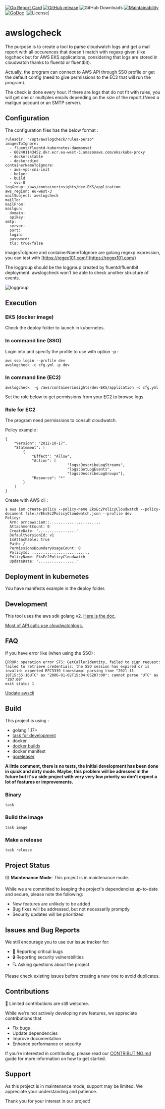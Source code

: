 [![Go Report Card](https://goreportcard.com/badge/github.com/sgaunet/awslogcheck)](https://goreportcard.com/report/github.com/sgaunet/awslogcheck)
[![GitHub release](https://img.shields.io/github/release/sgaunet/awslogcheck.svg)](https://github.com/sgaunet/awslogcheck/releases/latest)
![GitHub Downloads](https://img.shields.io/github/downloads/sgaunet/awslogcheck/total)
[![Maintainability](https://api.codeclimate.com/v1/badges/1560d5e89a70c4f0bfa9/maintainability)](https://codeclimate.com/github/sgaunet/awslogcheck/maintainability)
[![GoDoc](https://godoc.org/github.com/sgaunet/awslogcheck?status.svg)](https://godoc.org/github.com/sgaunet/awslogcheck)
[![License](https://img.shields.io/github/license/sgaunet/awslogcheck.svg)]

# awslogcheck

The purpose is to create a tool to parse cloudwatch logs and get a mail report with all occurences that doesn't match with regexp given (like logcheck but for AWS EKS applications, considering that logs are stored in cloudwatch thanks to fluentd or fluentbit).

Actually, the program can connect to AWS API through SSO profile or get the default config (need to give permissions to the EC2 that will run the program).

The check is done every hour. If there are logs that do not fit with rules, you will get one or multiples emails depending on the size of the report.(Need a mailgun account or an SMTP server).

## Configuration

The configuration files has the below format :

```
rulesdir: "/opt/awslogcheck/rules-perso"
imagesToIgnore:
  - fluent/fluentd-kubernetes-daemonset
  - 602401143452.dkr.ecr.eu-west-3.amazonaws.com/eks/kube-proxy
  - docker:stable
  - docker:dind
containerNameToIgnore:
  - aws-vpc-cni-init
  - helper
  - build
  - svc-0
logGroup: /aws/containerinsights/dev-EKS/application
aws_region: eu-west-3
mailSubject: awslogcheck
mailTo: 
mailFrom:
mailgun:
  domain: 
  apikey:
smtp:
  server:
  port: 
  login:
  password:
  tls: true/false
```

imagesToIgnore and containerNameToIgnore are golang regexp expression, you can test with [https://regex101.com/](https://regex101.com/)

The loggroup should be the loggroup created by fluentd/fluentbit deployment. awslogcheck won't be able to check another structure of events.

![loggroup](img/log-groups.png)


## Execution 

### EKS (docker image)

Check the deploy folder to launch in kubernetes. 

### In command line (SSO)

Login into and specify the profile to use with option -p :

```
aws sso login --profile dev
awslogcheck -c cfg.yml -p dev
```

### In command line (EC2)

```
awslogcheck  -g /aws/containerinsights/dev-EKS/application -c cfg.yml
```

Set the role below to get permissions from your EC2 to browse logs.

### Role for EC2

The program need permissions to consult cloudwatch. 

Policy example :

```
{
    "Version": "2012-10-17",
    "Statement": [
        {
            "Effect": "Allow",
            "Action": [ 
                            "logs:DescribeLogStreams",
                            "logs:GetLogEvents",
                            "logs:DescribeLogGroups"],
            "Resource": "*"
        }
    ]
}
```

Create with AWS cli :

```
$ aws iam create-policy --policy-name EksEc2PolicyCloudwatch --policy-document file://EksEc2PolicyCloudwatch.json --profile dev
Policy:
  Arn: arn:aws:iam::.......................
  AttachmentCount: 0
  CreateDate: '.................'
  DefaultVersionId: v1
  IsAttachable: true
  Path: /
  PermissionsBoundaryUsageCount: 0
  PolicyId: ..........................
  PolicyName: EksEc2PolicyCloudwatch
  UpdateDate: '.................'
```

## Deployment in kubernetes

You have manifests example in the deploy folder.

## Development

This tool uses the aws sdk golang v2. [Here is the doc.](https://pkg.go.dev/github.com/aws/aws-sdk-go-v2)

[Most of API calls use cloudwatchlogs.](https://pkg.go.dev/github.com/aws/aws-sdk-go-v2/service/cloudwatchlogs)

## FAQ

If you have error like (when using the SSO) :

```
ERROR: operation error STS: GetCallerIdentity, failed to sign request: failed to retrieve credentials: the SSO session has expired or is invalid: expected RFC3339 timestamp: parsing time "2021-11-18T15:55:16UTC" as "2006-01-02T15:04:05Z07:00": cannot parse "UTC" as "Z07:00"
exit status 1
```

[Update awscli](https://docs.aws.amazon.com/cli/latest/userguide/getting-started-install.html)


## Build

This project is using :

* golang 1.17+
* [task for development](https://taskfile.dev/#/)
* docker
* [docker buildx](https://github.com/docker/buildx)
* docker manifest
* [goreleaser](https://goreleaser.com/)

**A little comment, there is no tests, the initial development has been done in quick and dirty mode. Maybe, this problem will be adressed in the future but it's a side project with very very low priority so don't expect a lot of features or improvements.**

### Binary

```
task
```

### Build the image

```
task image
```

### Make a release

```
task release
```

## Project Status

🟨 **Maintenance Mode**: This project is in maintenance mode.

While we are committed to keeping the project's dependencies up-to-date and secure, please note the following:

- New features are unlikely to be added
- Bug fixes will be addressed, but not necessarily promptly
- Security updates will be prioritized

## Issues and Bug Reports

We still encourage you to use our issue tracker for:

- 🐛 Reporting critical bugs
- 🔒 Reporting security vulnerabilities
- 🔍 Asking questions about the project

Please check existing issues before creating a new one to avoid duplicates.

## Contributions

🤝 Limited contributions are still welcome.

While we're not actively developing new features, we appreciate contributions that:

- Fix bugs
- Update dependencies
- Improve documentation
- Enhance performance or security

If you're interested in contributing, please read our [CONTRIBUTING.md](link-to-contributing-file) guide for more information on how to get started.

## Support

As this project is in maintenance mode, support may be limited. We appreciate your understanding and patience.

Thank you for your interest in our project!
